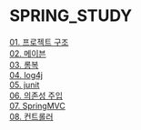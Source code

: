 # SPRING_STUDY

[01. 프로젝트 구조]()  
[02. 메이븐]()  
[03. 롬복]()  
[04. log4j]()  
[05. junit]()  
[06. 의존성 주입]()  
[07. SpringMVC]()  
[08. 컨트롤러]()  
